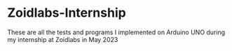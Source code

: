 # Zoidlabs-Internship
These are all the tests and programs I implemented on Arduino UNO during my internship at Zoidlabs in May 2023
